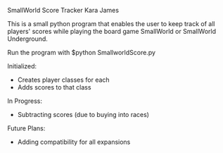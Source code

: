 SmallWorld Score Tracker
Kara James

This is a small python program that enables the user to keep track of all players' scores while playing the board game SmallWorld or SmallWorld Underground.

Run the program with $python SmallworldScore.py

Initialized:
- Creates player classes for each
- Adds scores to that class

In Progress:
- Subtracting scores (due to buying into races)

Future Plans:
- Adding compatibility for all expansions
